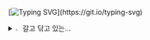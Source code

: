 [![Typing SVG](https://readme-typing-svg.demolab.com?font=Bitcount+Grid+Double&pause=1000&color=F7526F&background=FFF5E600&center=true&multiline=true&random=true&width=435&lines=Welcome+to+My+House!)](https://git.io/typing-svg)

<details>
<summary>
  <img src="https://raw.githubusercontent.com/Tarikul-Islam-Anik/Animated-Fluent-Emojis/master/Emojis/Hand%20gestures/Eyes.png" alt="Eyes" width="2%" /> 갈고 닦고 있는...
</summary>
   <br>
  
![js](https://img.shields.io/badge/JavaScript-F7DF1E?style=for-the-badge&logo=JavaScript&logoColor=white) 
![jpa-hibernate](https://img.shields.io/badge/Jpa-Hibernate-E34F26?style=for-the-badge&logo=Jpa-Hibernate&logoColor=white) 
![node.js](https://img.shields.io/badge/node.js-239120?&style=for-the-badge&logo=node.js&logoColor=white) 
![jsp](https://img.shields.io/badge/jsp-20232A?style=for-the-badge&logo=jsp&logoColor=61DAFB)  
![MySQL](https://img.shields.io/badge/mysql-%2300f.svg?style=for-the-badge&logo=mysql&logoColor=white) 
![java](https://img.shields.io/badge/Java-ED8B00?style=for-the-badge&logo=openjdk&logoColor=white)  
![Thymeleaf](https://img.shields.io/badge/Thymeleaf-14354C?style=for-the-badge&logo=Thymeleaf&logoColor=white) 
![kotlin](https://img.shields.io/badge/Kotlin-0095D5?&style=for-the-badge&logo=kotlin&logoColor=white) 
![spring](https://img.shields.io/badge/Spring-6DB33F?style=for-the-badge&logo=spring&logoColor=white) 

</details>
